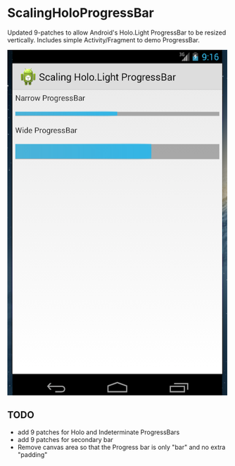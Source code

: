 ScalingHoloProgressBar
======================

Updated 9-patches to allow Android's Holo.Light ProgressBar to be resized vertically.
Includes simple Activity/Fragment to demo ProgressBar.

<img src="sample.png" alt="Drawing" style="width: 500px;"/>


TODO
--------
- add 9 patches for Holo and Indeterminate ProgressBars
- add 9 patches for secondary bar
- Remove canvas area so that the Progress bar is only "bar" and no extra "padding"